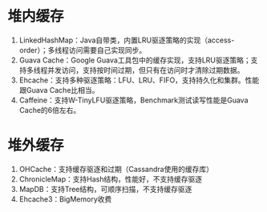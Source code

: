 # 堆内缓存

1. LinkedHashMap：Java自带类，内置LRU驱逐策略的实现（access-order）；多线程访问需要自己实现同步。
2. Guava Cache：Google Guava工具包中的缓存实现，支持LRU驱逐策略；支持多线程并发访问，支持按时间过期，但只有在访问时才清除过期数据。
3. Ehcache：支持多种驱逐策略：LFU、LRU、FIFO，支持持久化和集群。性能跟Guava Cache比相当。
4. Caffeine：支持W-TinyLFU驱逐策略，Benchmark测试读写性能是Guava Cache的6倍左右。

# 堆外缓存

1. OHCache：支持缓存驱逐和过期（Cassandra使用的缓存库）
2. ChronicleMap：支持Hash结构，性能好，不支持缓存驱逐
3. MapDB：支持Tree结构，可顺序扫描，不支持缓存驱逐
4. Ehcache3：BigMemory收费

